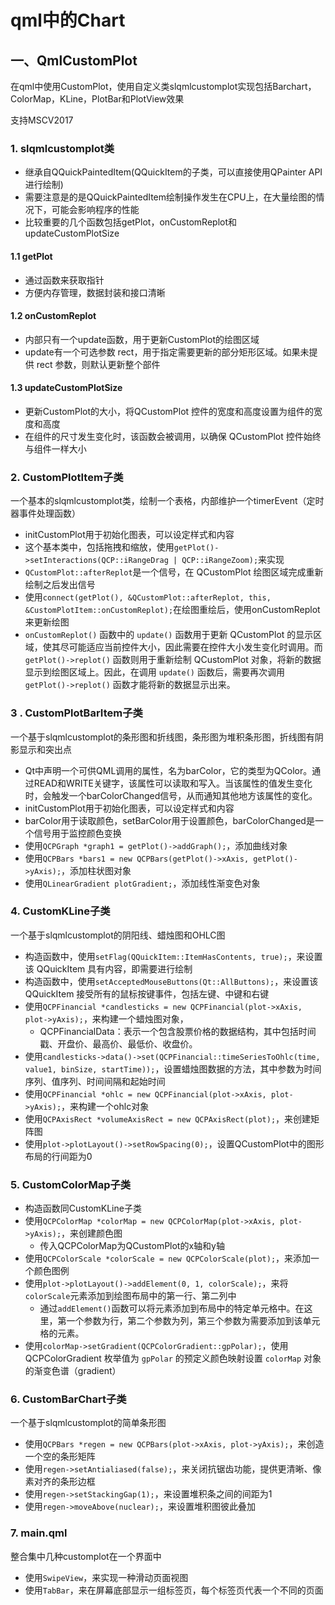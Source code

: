 # qml中的Chart

## 一、QmlCustomPlot

在qml中使用CustomPlot，使用自定义类slqmlcustomplot实现包括Barchart，ColorMap，KLine，PlotBar和PlotView效果

支持MSCV2017

### 1. slqmlcustomplot类

- 继承自QQuickPaintedItem(QQuickItem的子类，可以直接使用QPainter API进行绘制)
- 需要注意是的是QQuickPaintedItem绘制操作发生在CPU上，在大量绘图的情况下，可能会影响程序的性能
- 比较重要的几个函数包括getPlot，onCustomReplot和updateCustomPlotSize

#### 1.1 getPlot

- 通过函数来获取指针
- 方便内存管理，数据封装和接口清晰

#### 1.2 onCustomReplot

- 内部只有一个update函数，用于更新CustomPlot的绘图区域
- update有一个可选参数 rect，用于指定需要更新的部分矩形区域。如果未提供 rect 参数，则默认更新整个部件

#### 1.3 updateCustomPlotSize

- 更新CustomPlot的大小，将QCustomPlot 控件的宽度和高度设置为组件的宽度和高度
- 在组件的尺寸发生变化时，该函数会被调用，以确保 QCustomPlot 控件始终与组件一样大小

### 2. CustomPlotItem子类

一个基本的slqmlcustomplot类，绘制一个表格，内部维护一个timerEvent（定时器事件处理函数）

- initCustomPlot用于初始化图表，可以设定样式和内容
- 这个基本类中，包括拖拽和缩放，使用`getPlot()->setInteractions(QCP::iRangeDrag | QCP::iRangeZoom);`来实现
- `QCustomPlot::afterReplot`是一个信号，在 QCustomPlot 绘图区域完成重新绘制之后发出信号
- 使用`connect(getPlot(), &QCustomPlot::afterReplot, this, &CustomPlotItem::onCustomReplot);`在绘图重绘后，使用onCustomReplot来更新绘图
- `onCustomReplot()` 函数中的 `update()` 函数用于更新 QCustomPlot 的显示区域，使其尽可能适应当前控件大小，因此需要在控件大小发生变化时调用。而 `getPlot()->replot()` 函数则用于重新绘制 QCustomPlot 对象，将新的数据显示到绘图区域上。因此，在调用 `update()` 函数后，需要再次调用 `getPlot()->replot()` 函数才能将新的数据显示出来。

### 3 . CustomPlotBarItem子类

一个基于slqmlcustomplot的条形图和折线图，条形图为堆积条形图，折线图有阴影显示和突出点

- Qt中声明一个可供QML调用的属性，名为barColor，它的类型为QColor。通过READ和WRITE关键字，该属性可以读取和写入。当该属性的值发生变化时，会触发一个barColorChanged信号，从而通知其他地方该属性的变化。
- initCustomPlot用于初始化图表，可以设定样式和内容
- barColor用于读取颜色，setBarColor用于设置颜色，barColorChanged是一个信号用于监控颜色变换
- 使用`QCPGraph *graph1 = getPlot()->addGraph();`，添加曲线对象
- 使用`QCPBars *bars1 = new QCPBars(getPlot()->xAxis, getPlot()->yAxis);`，添加柱状图对象
- 使用`QLinearGradient plotGradient;`，添加线性渐变色对象

### 4. CustomKLine子类

一个基于slqmlcustomplot的阴阳线、蜡烛图和OHLC图

- 构造函数中，使用`setFlag(QQuickItem::ItemHasContents, true);`，来设置该 QQuickItem 具有内容，即需要进行绘制
- 构造函数中，使用`setAcceptedMouseButtons(Qt::AllButtons);`，来设置该 QQuickItem 接受所有的鼠标按键事件，包括左键、中键和右键
- 使用`QCPFinancial *candlesticks = new QCPFinancial(plot->xAxis, plot->yAxis);`，来构建一个蜡烛图对象，
  - QCPFinancialData：表示一个包含股票价格的数据结构，其中包括时间戳、开盘价、最高价、最低价、收盘价。
- 使用`candlesticks->data()->set(QCPFinancial::timeSeriesToOhlc(time, value1, binSize, startTime));`，设置蜡烛图数据的方法，其中参数为时间序列、值序列、时间间隔和起始时间
- 使用`QCPFinancial *ohlc = new QCPFinancial(plot->xAxis, plot->yAxis);`，来构建一个ohlc对象
- 使用`QCPAxisRect *volumeAxisRect = new QCPAxisRect(plot);`，来创建矩阵图
- 使用`plot->plotLayout()->setRowSpacing(0);`，设置QCustomPlot中的图形布局的行间距为0

### 5. CustomColorMap子类

- 构造函数同CustomKLine子类
- 使用`QCPColorMap *colorMap = new QCPColorMap(plot->xAxis, plot->yAxis);`，来创建颜色图
  - 传入QCPColorMap为QCustomPlot的x轴和y轴
- 使用`QCPColorScale *colorScale = new QCPColorScale(plot);`，来添加一个颜色图例
- 使用`plot->plotLayout()->addElement(0, 1, colorScale);`，来将`colorScale`元素添加到绘图布局中的第一行、第二列中
  - 通过`addElement()`函数可以将元素添加到布局中的特定单元格中。在这里，第一个参数为行，第二个参数为列，第三个参数为需要添加到该单元格的元素。
- 使用`colorMap->setGradient(QCPColorGradient::gpPolar);`，使用 QCPColorGradient 枚举值为 `gpPolar` 的预定义颜色映射设置 `colorMap` 对象的渐变色谱（gradient）

### 6. CustomBarChart子类

一个基于slqmlcustomplot的简单条形图

- 使用`QCPBars *regen = new QCPBars(plot->xAxis, plot->yAxis);`，来创造一个空的条形矩阵
- 使用`regen->setAntialiased(false);`，来关闭抗锯齿功能，提供更清晰、像素对齐的条形边框
- 使用`regen->setStackingGap(1);`，来设置堆积条之间的间距为1
- 使用`regen->moveAbove(nuclear);`，来设置堆积图彼此叠加

### 7. main.qml

整合集中几种customplot在一个界面中

- 使用`SwipeView`，来实现一种滑动页面视图
- 使用`TabBar`，来在屏幕底部显示一组标签页，每个标签页代表一个不同的页面





